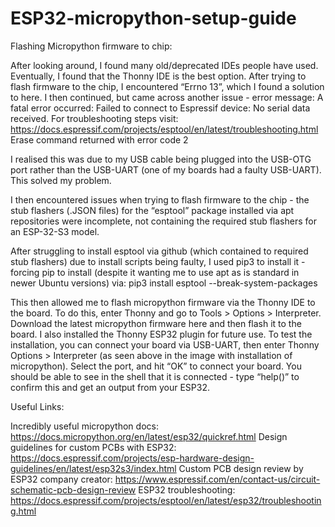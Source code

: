 # ESP32-micropython-setup-guide

Flashing Micropython firmware to chip:

After looking around, I found many old/deprecated IDEs people have used. Eventually, I found that the Thonny IDE is the best option. After trying to flash firmware to the chip, I encountered “Errno 13”, which I found a solution to here. I then continued, but came across another issue - error message: A fatal error occurred: Failed to connect to Espressif device: No serial data received. For troubleshooting steps visit: https://docs.espressif.com/projects/esptool/en/latest/troubleshooting.html Erase command returned with error code 2

I realised this was due to my USB cable being plugged into the USB-OTG port rather than the USB-UART (one of my boards had a faulty USB-UART). This solved my problem.

I then encountered issues when trying to flash firmware to the chip - the stub flashers (.JSON files) for the “esptool” package installed via apt repositories were incomplete, not containing the required stub flashers for an ESP-32-S3 model.

After struggling to install esptool via github (which contained to required stub flashers) due to install scripts being faulty, I used pip3 to install it - forcing pip to install (despite it wanting me to use apt as is standard in newer Ubuntu versions) via: pip3 install esptool --break-system-packages

This then allowed me to flash micropython firmware via the Thonny IDE to the board. To do this, enter Thonny and go to Tools > Options > Interpreter. Download the latest micropython firmware here and then flash it to the board. I also installed the Thonny ESP32 plugin for future use.
To test the installation, you can connect your board via USB-UART, then enter Thonny Options > Interpreter (as seen above in the image with installation of micropython). Select the port, and hit “OK” to connect your board. You should be able to see in the shell that it is connected - type “help()” to confirm this and get an output from your ESP32.

Useful Links:

Incredibly useful micropython docs: https://docs.micropython.org/en/latest/esp32/quickref.html
Design guidelines for custom PCBs with ESP32: https://docs.espressif.com/projects/esp-hardware-design-guidelines/en/latest/esp32s3/index.html
Custom PCB design review by ESP32 company creator: https://www.espressif.com/en/contact-us/circuit-schematic-pcb-design-review
ESP32 troubleshooting: https://docs.espressif.com/projects/esptool/en/latest/esp32/troubleshooting.html
